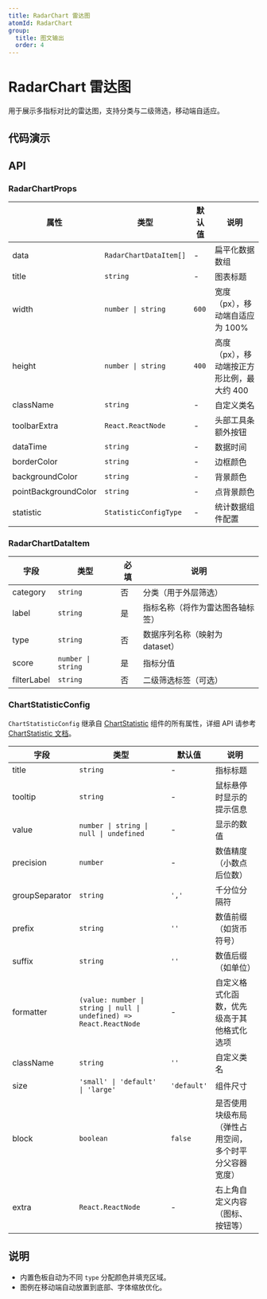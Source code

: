 ```yaml
---
title: RadarChart 雷达图
atomId: RadarChart
group:
  title: 图文输出
  order: 4
---
```


# RadarChart 雷达图

用于展示多指标对比的雷达图，支持分类与二级筛选，移动端自适应。

## 代码演示

<code src="../demos/charts/radar.tsx" background="var(--main-bg-color)" iframe=540></code>

## API

### RadarChartProps

| 属性                 | 类型                   | 默认值 | 说明                                       |
| -------------------- | ---------------------- | ------ | ------------------------------------------ |
| data                 | `RadarChartDataItem[]` | -      | 扁平化数据数组                             |
| title                | `string`               | -      | 图表标题                                   |
| width                | `number \| string`     | `600`  | 宽度（px），移动端自适应为 100%            |
| height               | `number \| string`     | `400`  | 高度（px），移动端按正方形比例，最大约 400 |
| className            | `string`               | -      | 自定义类名                                 |
| toolbarExtra         | `React.ReactNode`      | -      | 头部工具条额外按钮                         |
| dataTime             | `string`               | -      | 数据时间                                   |
| borderColor          | `string`               | -      | 边框颜色                                   |
| backgroundColor      | `string`               | -      | 背景颜色                                   |
| pointBackgroundColor | `string`               | -      | 点背景颜色                                 |
| statistic            | `StatisticConfigType`  | -      | 统计数据组件配置                           |

### RadarChartDataItem

| 字段        | 类型               | 必填 | 说明                             |
| ----------- | ------------------ | ---- | -------------------------------- |
| category    | `string`           | 否   | 分类（用于外层筛选）             |
| label       | `string`           | 是   | 指标名称（将作为雷达图各轴标签） |
| type        | `string`           | 否   | 数据序列名称（映射为 dataset）   |
| score       | `number \| string` | 是   | 指标分值                         |
| filterLabel | `string`           | 否   | 二级筛选标签（可选）             |

### ChartStatisticConfig

`ChartStatisticConfig` 继承自 [ChartStatistic](/components/chart-statistic#chartstatisticprops) 组件的所有属性，详细 API 请参考 [ChartStatistic 文档](/components/chart-statistic)。

| 字段           | 类型                                                                | 默认值      | 说明                                                   |
| -------------- | ------------------------------------------------------------------- | ----------- | ------------------------------------------------------ |
| title          | `string`                                                            | -           | 指标标题                                               |
| tooltip        | `string`                                                            | -           | 鼠标悬停时显示的提示信息                               |
| value          | `number \| string \| null \| undefined`                             | -           | 显示的数值                                             |
| precision      | `number`                                                            | -           | 数值精度（小数点后位数）                               |
| groupSeparator | `string`                                                            | `','`       | 千分位分隔符                                           |
| prefix         | `string`                                                            | `''`        | 数值前缀（如货币符号）                                 |
| suffix         | `string`                                                            | `''`        | 数值后缀（如单位）                                     |
| formatter      | `(value: number \| string \| null \| undefined) => React.ReactNode` | -           | 自定义格式化函数，优先级高于其他格式化选项             |
| className      | `string`                                                            | `''`        | 自定义类名                                             |
| size           | `'small' \| 'default' \| 'large'`                                   | `'default'` | 组件尺寸                                               |
| block          | `boolean`                                                           | `false`     | 是否使用块级布局（弹性占用空间，多个时平分父容器宽度） |
| extra          | `React.ReactNode`                                                   | -           | 右上角自定义内容（图标、按钮等）                       |

## 说明

- 内置色板自动为不同 `type` 分配颜色并填充区域。
- 图例在移动端自动放置到底部、字体缩放优化。

